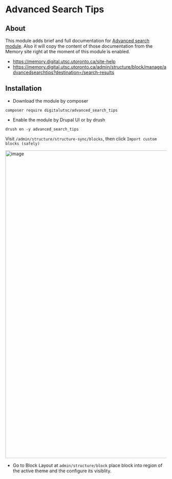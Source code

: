# Advanced Search Tips

## About

  This module adds brief and full documentation for [Advanced search module](https://github.com/digitalutsc/advanced_search/tree/dsu_utsc). Also it will copy the content of those documentation from the Memory site right at the moment of this module is enabled. 
* https://memory.digital.utsc.utoronto.ca/site-help
* https://memory.digital.utsc.utoronto.ca/admin/structure/block/manage/advancedsearchtips?destination=/search-results

## Installation

* Download the module by composer 

````
composer require digitalutsc/advanced_search_tips
````

* Enable the module by Drupal UI or by drush 

````
drush en -y advanced_search_tips
````

Visit `/admin/structure/structure-sync/blocks`, then click `Import custom blocks (safely)`

<img width="960" alt="image" src="https://user-images.githubusercontent.com/7862086/211580601-999255c4-9cc3-47ad-a8b0-d8636a47747e.png">

* Go to Block Layout at `admin/structure/block` place block into region of the active theme and the configure its visiblity.


